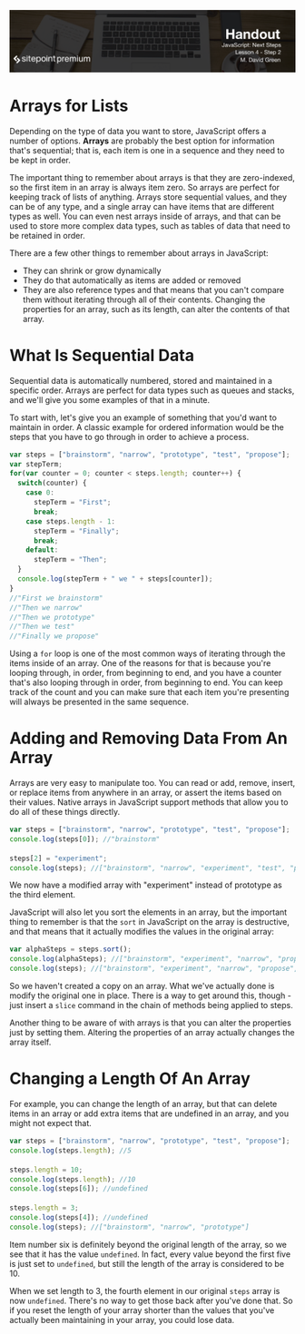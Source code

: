 ![](headings/4.2.png)

# Arrays for Lists

Depending on the type of data you want to store, JavaScript offers a number of options. **Arrays** are probably the best option for information that's sequential; that is, each item is one in a sequence and they need to be kept in order.

The important thing to remember about arrays is that they are zero-indexed, so the first item in an array is always item zero. So arrays are perfect for keeping track of lists of anything. Arrays store sequential values, and they can be of any type, and a single array can have items that are different types as well. You can even nest arrays inside of arrays, and that can be used to store more complex data types, such as tables of data that need to be retained in order.

There are a few other things to remember about arrays in JavaScript:

* They can shrink or grow dynamically
* They do that automatically as items are added or removed
* They are also reference types and that means that you can't compare them without iterating through all of their contents. Changing the properties for an array, such as its length, can alter the contents of that array.

# What Is Sequential Data

Sequential data is automatically numbered, stored and maintained in a specific order. Arrays are perfect for data types such as queues and stacks, and we'll give you some examples of that in a minute.

To start with, let's give you an example of something that you'd want to maintain in order. A classic example for ordered information would be the steps that you have to go through in order to achieve a process.

```js
var steps = ["brainstorm", "narrow", "prototype", "test", "propose"];
var stepTerm;
for(var counter = 0; counter < steps.length; counter++) {
  switch(counter) {
    case 0:
      stepTerm = "First";
      break;
    case steps.length - 1:
      stepTerm = "Finally";
      break;
    default:
      stepTerm = "Then";
  }
  console.log(stepTerm + " we " + steps[counter]);
}
//"First we brainstorm"
//"Then we narrow"
//"Then we prototype"
//"Then we test"
//"Finally we propose"
```

Using a `for` loop is one of the most common ways of iterating through the items inside of an array. One of the reasons for that is because you're looping through, in order, from beginning to end, and you have a counter that's also looping through in order, from beginning to end. You can keep track of the count and you can make sure that each item you're presenting will always be presented in the same sequence.

# Adding and Removing Data From An Array

Arrays are very easy to manipulate too. You can read or add, remove, insert, or replace items from anywhere in an array, or assert the items based on their values. Native arrays in JavaScript support methods that allow you to do all of these things directly.

```js
var steps = ["brainstorm", "narrow", "prototype", "test", "propose"];
console.log(steps[0]); //"brainstorm"

steps[2] = "experiment";
console.log(steps); //["brainstorm", "narrow", "experiment", "test", "propose"]
```

We now have a modified array with "experiment" instead of prototype as the third element.

JavaScript will also let you sort the elements in an array, but the important thing to remember is that the `sort` in JavaScript on the array is destructive, and that means that it actually modifies the values in the original array:

```js
var alphaSteps = steps.sort();
console.log(alphaSteps); //["brainstorm", "experiment", "narrow", "propose", "test"]
console.log(steps); //["brainstorm", "experiment", "narrow", "propose", "test"]
```

So we haven't created a copy on an array. What we've actually done is modify the original one in place. There is a way to get around this, though - just insert a `slice` command in the chain of methods being applied to steps.

Another thing to be aware of with arrays is that you can alter the properties just by setting them. Altering the properties of an array actually changes the array itself.

# Changing a Length Of An Array

For example, you can change the length of an array, but that can delete items in an array or add extra items that are undefined in an array, and you might not expect that.

```js
var steps = ["brainstorm", "narrow", "prototype", "test", "propose"];
console.log(steps.length); //5

steps.length = 10;
console.log(steps.length); //10
console.log(steps[6]); //undefined

steps.length = 3;
console.log(steps[4]); //undefined
console.log(steps); //["brainstorm", "narrow", "prototype"]
```

Item number six is definitely beyond the original length of the array, so we see that it has the value `undefined`. In fact, every value beyond the first five is just set to `undefined`, but still the length of the array is considered to be 10.

When we set length to 3, the fourth element in our original `steps` array is now `undefined`. There's no way to get those back after you've done that. So if you reset the length of your array shorter than the values that you've actually been maintaining in your array, you could lose data.